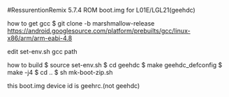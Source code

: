 #RessurentionRemix 5.7.4 ROM boot.img for L01E/LGL21(geehdc) 

how to get gcc
$ git clone -b marshmallow-release https://android.googlesource.com/platform/prebuilts/gcc/linux-x86/arm/arm-eabi-4.8

edit set-env.sh gcc path 

how to build 
$ source set-env.sh
$ cd geehdc
$ make geehdc_defconfig
$ make -j4
$ cd ..
$ sh mk-boot-zip.sh

this boot.img device id is geehrc.(not geehdc)
  



